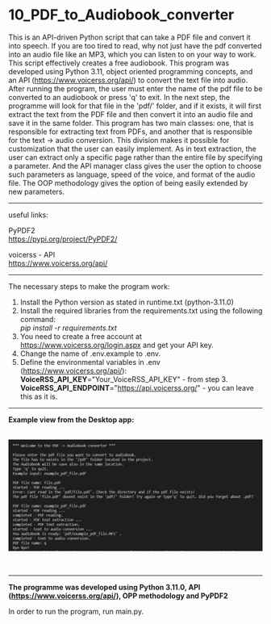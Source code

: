 # 10_PDF_to_Audiobook_converter

This is an API-driven Python script that can take a PDF file and convert it into speech.
If you are too tired to read, why not just have the pdf converted into an audio file like an MP3, which you can listen to on your way to
work. This script effectively creates a free audiobook. This program was developed using Python 3.11, object oriented programming concepts, and an API (https://www.voicerss.org/api/) to convert the text file into audio. After running the program, the user must enter the name of the pdf file to be converted to an audiobook or press 'q' to exit. In the next step, the programme will look for that file in the 'pdf/' folder, and if it exists, it will first extract the text from the PDF file and then convert it into an audio file and save it in the same folder. This program has two main classes: one, that is responsible for extracting text from PDFs, and another that is responsible for the text -> audio conversion. This division makes it possible for customization that the user can easily implement. As in text extraction, the user can extract only a specific page rather than the entire file by specifying a parameter. And the API manager class gives the user the option to choose such parameters as language, speed of the voice, and format of the audio file. The OOP methodology gives the option of being easily extended by new parameters.
 
 
---

useful links:</br>

PyPDF2</br>
https://pypi.org/project/PyPDF2/</br> 
 
voicerss - API</br>
https://www.voicerss.org/api/</br> 
 
---

The necessary steps to make the program work:</br>
1. Install the Python version as stated in runtime.txt (python-3.11.0)</br>
2. Install the required libraries from the requirements.txt using the following command: </br>
*pip install -r requirements.txt*</br>
3. You need to create a free account at https://www.voicerss.org/login.aspx and get your API key.
4. Change the name of .env.example to .env.</br>
5. Define the environmental variables in .env (https://www.voicerss.org/api/):</br>
**VoiceRSS_API_KEY**="Your_VoiceRSS_API_KEY" - from step 3.</br>
**VoiceRSS_API_ENDPOINT**="https://api.voicerss.org/" - you can leave this as it is.</br>

---

**Example view from the Desktop app:**</br>
</br>

![Screenshot](docs/img/01_img.png)</br>


</br>

---

**The programme was developed using Python 3.11.0, API (https://www.voicerss.org/api/), OPP methodology and PyPDF2**

In order to run the program, run main.py.
